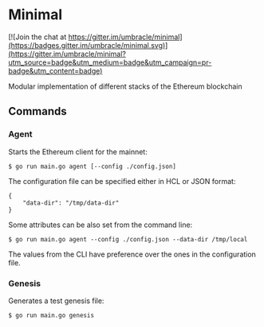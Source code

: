 # Minimal

[![Join the chat at https://gitter.im/umbracle/minimal](https://badges.gitter.im/umbracle/minimal.svg)](https://gitter.im/umbracle/minimal?utm_source=badge&utm_medium=badge&utm_campaign=pr-badge&utm_content=badge)

Modular implementation of different stacks of the Ethereum blockchain

## Commands

### Agent

Starts the Ethereum client for the mainnet:

```
$ go run main.go agent [--config ./config.json]
```

The configuration file can be specified either in HCL or JSON format:

```
{
    "data-dir": "/tmp/data-dir"
}
```

Some attributes can be also set from the command line:

```
$ go run main.go agent --config ./config.json --data-dir /tmp/local
```

The values from the CLI have preference over the ones in the configuration file.

### Genesis

Generates a test genesis file:

```
$ go run main.go genesis
```
